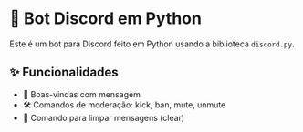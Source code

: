 # 🤖 Bot Discord em Python

Este é um bot para Discord feito em Python usando a biblioteca `discord.py`.

## ✨ Funcionalidades

- 👋 Boas-vindas com mensagem
- 🛠️ Comandos de moderação: kick, ban, mute, unmute
- 🧹 Comando para limpar mensagens (clear)
